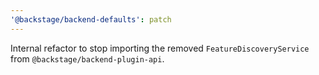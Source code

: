 ```yaml
---
'@backstage/backend-defaults': patch
---
```


Internal refactor to stop importing the removed `FeatureDiscoveryService` from `@backstage/backend-plugin-api`.
